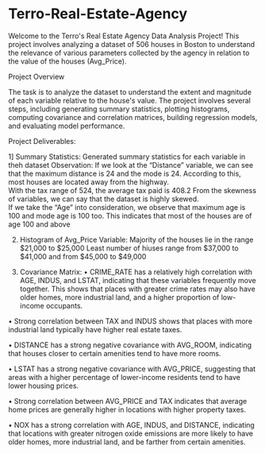 # Terro-Real-Estate-Agency
Welcome to the Terro's Real Estate Agency Data Analysis Project! This project involves analyzing a dataset of 506 houses in Boston to understand the relevance of various parameters collected by the agency in relation to the value of the houses (Avg_Price).

Project Overview

The task is to analyze the dataset to understand the extent and magnitude of each variable relative to the house's value. The project involves several steps, including generating summary statistics, plotting histograms, computing covariance and correlation matrices, building regression models, and evaluating model performance.

Project Deliverables:

1] Summary Statistics: 
Generated summary statistics for each variable in theh dataset
Observation: If we look at the “Distance” variable, we can see that the maximum distance is 24 and the mode is 24. According to this, most houses are located away from the highway.   
With the tax range of 524, the average tax paid is 408.2 
From the skewness of variables, we can say that the dataset is highly skewed.  
If we take the “Age” into consideration, we observe that maximum age is 100 and mode age is 
100 too. This indicates that most of the houses are of age 100 and above 

2. Histogram of Avg_Price Variable: Majority of the houses lie in the range $21,000 to $25,000 
Least number of hiuses range from $37,000 to $41,000 and from $45,000 to $49,000 

3. Covariance Matrix:
• CRIME_RATE has a relatively high correlation with AGE, INDUS, and LSTAT, 
indicating that these variables frequently move together. This shows that places with 
greater crime rates may also have older homes, more industrial land, and a higher 
proportion of low-income occupants. 

• Strong correlation between TAX and INDUS shows that places with more industrial land 
typically have higher real estate taxes. 

• DISTANCE has a strong negative covariance with AVG_ROOM, indicating that houses 
closer to certain amenities tend to have more rooms. 

• LSTAT has a strong negative covariance with AVG_PRICE, suggesting that areas with a 
higher percentage of lower-income residents tend to have lower housing prices. 

• Strong correlation between AVG_PRICE and TAX indicates that average home prices 
are generally higher in locations with higher property taxes. 

• NOX has a strong correlation with AGE, INDUS, and DISTANCE, indicating that 
locations with greater nitrogen oxide emissions are more likely to have older homes, 
more industrial land, and be farther from certain amenities.   

